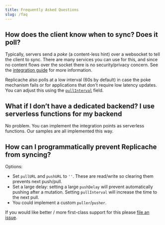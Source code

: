 ```yaml
---
title: Frequently Asked Questions
slug: /faq
---
```


## How does the client know when to sync? Does it poll?

Typically, servers send a _poke_ (a content-less hint) over a websocket to tell the client to sync. There are many services you can use for this, and since no content flows over the socket there is no security/privacy concern. See the [integration guide](/guide/poke) for more information.

Replicache also polls at a low interval (60s by default) in case the poke mechanism fails or for applications that don't require low latency updates. You can adjust this using the [`pullInterval`](api/interfaces/ReplicacheOptions#pullInterval) field.

## What if I don’t have a dedicated backend? I use serverless functions for my backend

No problem. You can implement the integration points as serverless functions. Our samples are all implemented this way.

## How can I programmatically prevent Replicache from syncing?

Options:

- Set `pullURL` and `pushURL` to `''`. These are read/write so clearing them prevents next push/pull.
- Set a large delay: setting a large `pushDelay` will prevent automatically pushing after a mutation. Setting `pullInterval` will increase the time to the next pull.
- You could implement a custom `puller`/`pusher`.

If you would like better / more first-class support for this please [file an issue](https://github.com/rocicorp/replicache/issues/new).

